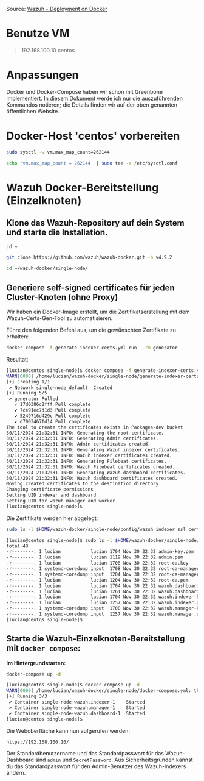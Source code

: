 Source: [Wazuh - Deployment on Docker](https://documentation.wazuh.com/current/deployment-options/docker/index.html)

# Benutze VM

> 192.168.100.10   centos

# Anpassungen

Docker und Docker-Compose haben wir schon mit Greenbone implementiert. In diesem Dokument werde ich nur die auszuführenden Kommandos notieren; die Details finden wir auf der oben genannten öffentlichen Website.

# Docker-Host 'centos' vorbereiten
```bash
sudo sysctl -w vm.max_map_count=262144
```
```bash
echo 'vm.max_map_count = 262144' | sudo tee -a /etc/sysctl.conf
```

# Wazuh Docker-Bereitstellung (Einzelknoten)

## Klone das Wazuh-Repository auf dein System und starte die Installation. 

```bash
cd ~
```
```bash
git clone https://github.com/wazuh/wazuh-docker.git -b v4.9.2
```
```bash
cd ~/wazuh-docker/single-node/
```

## Generiere self-signed certificates für jeden Cluster-Knoten (ohne Proxy)

Wir haben ein Docker-Image erstellt, um die Zertifikatserstellung mit dem Wazuh-Certs-Gen-Tool zu automatisieren.

Führe den folgenden Befehl aus, um die gewünschten Zertifikate zu erhalten:

```bash
docker compose -f generate-indexer-certs.yml run --rm generator
```

Resultat:

```bash
[lucian@centos single-node]$ docker compose -f generate-indexer-certs.yml run --rm generator
WARN[0000] /home/lucian/wazuh-docker/single-node/generate-indexer-certs.yml: the attribute `version` is obsolete, it will be ignored, please remove it to avoid potential confusion
[+] Creating 1/1
 ✔ Network single-node_default  Created                                                                                   0.2s
[+] Running 5/5
 ✔ generator Pulled                                                                                                       6.4s
   ✔ 17d0386c2fff Pull complete                                                                                           3.1s
   ✔ 7ce91ec7d1d3 Pull complete                                                                                           3.7s
   ✔ 5249716d429c Pull complete                                                                                           3.7s
   ✔ d7003467fd14 Pull complete                                                                                           3.8s
The tool to create the certificates exists in Packages-dev bucket
30/11/2024 21:32:31 INFO: Generating the root certificate.
30/11/2024 21:32:31 INFO: Generating Admin certificates.
30/11/2024 21:32:31 INFO: Admin certificates created.
30/11/2024 21:32:31 INFO: Generating Wazuh indexer certificates.
30/11/2024 21:32:31 INFO: Wazuh indexer certificates created.
30/11/2024 21:32:31 INFO: Generating Filebeat certificates.
30/11/2024 21:32:31 INFO: Wazuh Filebeat certificates created.
30/11/2024 21:32:31 INFO: Generating Wazuh dashboard certificates.
30/11/2024 21:32:31 INFO: Wazuh dashboard certificates created.
Moving created certificates to the destination directory
Changing certificate permissions
Setting UID indexer and dashboard
Setting UID for wazuh manager and worker
[lucian@centos single-node]$
```

Die Zertifikate werden hier abgelegt:

```bash
sudo ls -l $HOME/wazuh-docker/single-node/config/wazuh_indexer_ssl_certs
```
```bash
[lucian@centos single-node]$ sudo ls -l $HOME/wazuh-docker/single-node/config/wazuh_indexer_ssl_certs
total 48
-r--------. 1 lucian           lucian 1704 Nov 30 22:32 admin-key.pem
-r--------. 1 lucian           lucian 1119 Nov 30 22:32 admin.pem
-r--------. 1 lucian           lucian 1708 Nov 30 22:32 root-ca.key
-r--------. 1 systemd-coredump input  1708 Nov 30 22:32 root-ca-manager.key
-r--------. 1 systemd-coredump input  1204 Nov 30 22:32 root-ca-manager.pem
-r--------. 1 lucian           lucian 1204 Nov 30 22:32 root-ca.pem
-r--------. 1 lucian           lucian 1704 Nov 30 22:32 wazuh.dashboard-key.pem
-r--------. 1 lucian           lucian 1261 Nov 30 22:32 wazuh.dashboard.pem
-r--------. 1 lucian           lucian 1704 Nov 30 22:32 wazuh.indexer-key.pem
-r--------. 1 lucian           lucian 1257 Nov 30 22:32 wazuh.indexer.pem
-r--------. 1 systemd-coredump input  1708 Nov 30 22:32 wazuh.manager-key.pem
-r--------. 1 systemd-coredump input  1257 Nov 30 22:32 wazuh.manager.pem
[lucian@centos single-node]$
```

## Starte die Wazuh-Einzelknoten-Bereitstellung mit `docker compose`:

**Im Hintergrundstarten:**

```bash
docker-compose up -d
```
```bash
[lucian@centos single-node]$ docker compose up -d
WARN[0000] /home/lucian/wazuh-docker/single-node/docker-compose.yml: the attribute `version` is obsolete, it will be ignored, please remove it to avoid potential confusion
[+] Running 3/3
 ✔ Container single-node-wazuh.indexer-1    Started                                                                                                        0.2s
 ✔ Container single-node-wazuh.manager-1    Started                                                                                                        0.3s
 ✔ Container single-node-wazuh.dashboard-1  Started                                                                                                        0.6s
[lucian@centos single-node]$
```

Die Weboberfläche kann nun aufgerufen werden:
```plaintext
https://192.168.100.10/
```

Der Standardbenutzername und das Standardpasswort für das Wazuh-Dashboard sind `admin` und `SecretPassword`. Aus Sicherheitsgründen kannst du das Standardpasswort für den Admin-Benutzer des Wazuh-Indexers ändern.



